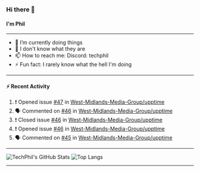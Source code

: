 ### Hi there 👋
#### I'm Phil

---

- 🔭 I’m currently doing things
- 🌱 I don't know what they are
- 📫 How to reach me: Discord: techphil
- ⚡ Fun fact: I rarely know what the hell I'm doing

---

#### ⚡ Recent Activity
<!--START_SECTION:activity-->
1. ❗️ Opened issue [#47](https://github.com//West-Midlands-Media-Group/upptime/issues/47) in [West-Midlands-Media-Group/upptime](https://github.com//West-Midlands-Media-Group/upptime)
2. 🗣 Commented on [#46](https://github.com//West-Midlands-Media-Group/upptime/issues/46) in [West-Midlands-Media-Group/upptime](https://github.com//West-Midlands-Media-Group/upptime)
3. ❗️ Closed issue [#46](https://github.com//West-Midlands-Media-Group/upptime/issues/46) in [West-Midlands-Media-Group/upptime](https://github.com//West-Midlands-Media-Group/upptime)
4. ❗️ Opened issue [#46](https://github.com//West-Midlands-Media-Group/upptime/issues/46) in [West-Midlands-Media-Group/upptime](https://github.com//West-Midlands-Media-Group/upptime)
5. 🗣 Commented on [#45](https://github.com//West-Midlands-Media-Group/upptime/issues/45) in [West-Midlands-Media-Group/upptime](https://github.com//West-Midlands-Media-Group/upptime)
<!--END_SECTION:activity-->

---

![TechPhil's GitHub Stats](https://github-readme-stats.vercel.app/api?username=techphil&count_private=true)
![Top Langs](https://github-readme-stats.vercel.app/api/top-langs/?username=techphil)

---
